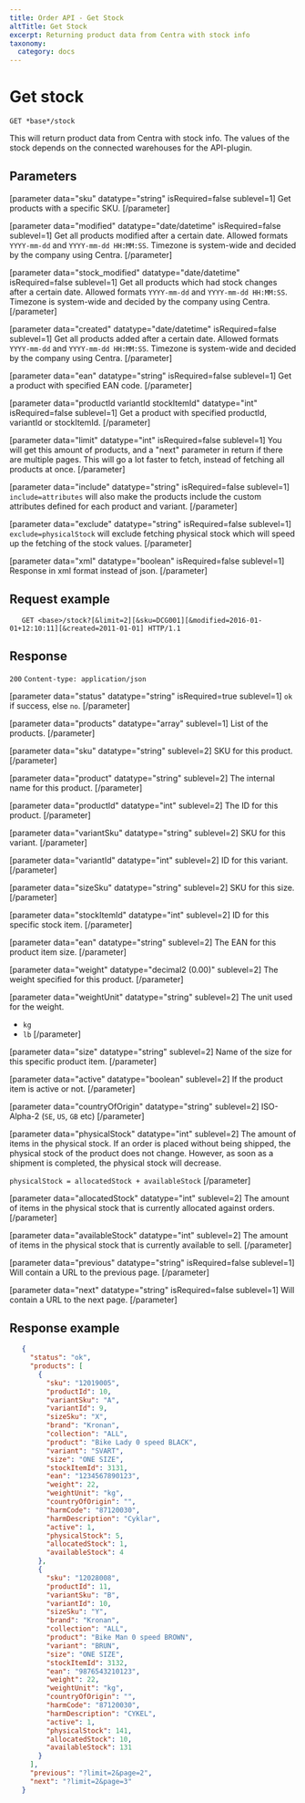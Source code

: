 ```yaml
---
title: Order API - Get Stock
altTitle: Get Stock
excerpt: Returning product data from Centra with stock info
taxonomy:
  category: docs
---
```


<!--
```eval_rst
.. _order-api-get-stock:
```
-->

# Get stock

```text
GET *base*/stock
```

This will return product data from Centra with stock info. The values of the stock depends on the connected warehouses for the API-plugin.

## Parameters

[parameter data="sku" datatype="string" isRequired=false sublevel=1]
Get products with a specific SKU.
[/parameter]

[parameter data="modified" datatype="date/datetime" isRequired=false sublevel=1]
Get all products modified after a certain date. Allowed formats ``YYYY-mm-dd`` and ``YYYY-mm-dd HH:MM:SS``. Timezone is system-wide and decided by the company using Centra.
[/parameter]

[parameter data="stock_modified" datatype="date/datetime" isRequired=false sublevel=1]
Get all products which had stock changes after a certain date. Allowed formats ``YYYY-mm-dd`` and ``YYYY-mm-dd HH:MM:SS``. Timezone is system-wide and decided by the company using Centra.
[/parameter]

[parameter data="created" datatype="date/datetime" isRequired=false sublevel=1]
Get all products added after a certain date. Allowed formats ``YYYY-mm-dd`` and ``YYYY-mm-dd HH:MM:SS``. Timezone is system-wide and decided by the company using Centra.
[/parameter]

[parameter data="ean" datatype="string" isRequired=false sublevel=1]
Get a product with specified EAN code.
[/parameter]

[parameter data="productId variantId stockItemId" datatype="int" isRequired=false sublevel=1]
Get a product with specified productId, variantId or stockItemId.
[/parameter]

[parameter data="limit" datatype="int" isRequired=false sublevel=1]
You will get this amount of products, and a "next" parameter in return if there are multiple pages. This will go a lot faster to fetch, instead of fetching all products at once.
[/parameter]

[parameter data="include" datatype="string" isRequired=false sublevel=1]
``include=attributes`` will also make the products include the custom attributes defined for each product and variant.
[/parameter]

[parameter data="exclude" datatype="string" isRequired=false sublevel=1]
``exclude=physicalStock`` will exclude fetching physical stock which will speed up the fetching of the stock values.
[/parameter]

[parameter data="xml" datatype="boolean" isRequired=false sublevel=1]
Response in xml format instead of json.
[/parameter]

## Request example

```http
   GET <base>/stock?[&limit=2][&sku=DCG001][&modified=2016-01-01+12:10:11][&created=2011-01-01] HTTP/1.1
```

<!--
```eval_rst
.. _order-api-get-stock-response:
```
-->

## Response

`200` `Content-type: application/json`

[parameter data="status" datatype="string" isRequired=true sublevel=1]
``ok`` if success, else ``no``.
[/parameter]

[parameter data="products" datatype="array" sublevel=1]
List of the products.
[/parameter]

[parameter data="sku" datatype="string" sublevel=2]
SKU for this product.
[/parameter]

[parameter data="product" datatype="string" sublevel=2]
The internal name for this product.
[/parameter]

[parameter data="productId" datatype="int" sublevel=2]
The ID for this product.
[/parameter]

[parameter data="variantSku" datatype="string" sublevel=2]
SKU for this variant.
[/parameter]

[parameter data="variantId" datatype="int" sublevel=2]
ID for this variant.
[/parameter]

[parameter data="sizeSku" datatype="string" sublevel=2]
SKU for this size.
[/parameter]

[parameter data="stockItemId" datatype="int" sublevel=2]
ID for this specific stock item.
[/parameter]

[parameter data="ean" datatype="string" sublevel=2]
The EAN for this product item size.
[/parameter]

[parameter data="weight" datatype="decimal2 (0.00)" sublevel=2]
The weight specified for this product.
[/parameter]

[parameter data="weightUnit" datatype="string" sublevel=2]
The unit used for the weight.
* ``kg``
* ``lb``
[/parameter]

[parameter data="size" datatype="string" sublevel=2]
Name of the size for this specific product item.
[/parameter]

[parameter data="active" datatype="boolean" sublevel=2]
If the product item is active or not.
[/parameter]

[parameter data="countryOfOrigin" datatype="string" sublevel=2]
ISO-Alpha-2 (``SE``, ``US``, ``GB`` etc)
[/parameter]

[parameter data="physicalStock" datatype="int" sublevel=2]
The amount of items in the physical stock. If an order is placed without being shipped, the physical stock of the product does not change. However, as soon as a shipment is completed, the physical stock will decrease.

``physicalStock = allocatedStock + availableStock``
[/parameter]

[parameter data="allocatedStock" datatype="int" sublevel=2]
The amount of items in the physical stock that is currently allocated against orders.
[/parameter]

[parameter data="availableStock" datatype="int" sublevel=2]
The amount of items in the physical stock that is currently available to sell.
[/parameter]

[parameter data="previous" datatype="string" isRequired=false sublevel=1]
Will contain a URL to the previous page.
[/parameter]

[parameter data="next" datatype="string" isRequired=false sublevel=1]
Will contain a URL to the next page.
[/parameter]

## Response example

```json
   {
     "status": "ok",
     "products": [
       {
         "sku": "12019005",
         "productId": 10,
         "variantSku": "A",
         "variantId": 9,
         "sizeSku": "X",
         "brand": "Kronan",
         "collection": "ALL",
         "product": "Bike Lady 0 speed BLACK",
         "variant": "SVART",
         "size": "ONE SIZE",
         "stockItemId": 3131,
         "ean": "1234567890123",
         "weight": 22,
         "weightUnit": "kg",
         "countryOfOrigin": "",
         "harmCode": "87120030",
         "harmDescription": "Cyklar",
         "active": 1,
         "physicalStock": 5,
         "allocatedStock": 1,
         "availableStock": 4
       },
       {
         "sku": "12028008",
         "productId": 11,
         "variantSku": "B",
         "variantId": 10,
         "sizeSku": "Y",
         "brand": "Kronan",
         "collection": "ALL",
         "product": "Bike Man 0 speed BROWN",
         "variant": "BRUN",
         "size": "ONE SIZE",
         "stockItemId": 3132,
         "ean": "9876543210123",
         "weight": 22,
         "weightUnit": "kg",
         "countryOfOrigin": "",
         "harmCode": "87120030",
         "harmDescription": "CYKEL",
         "active": 1,
         "physicalStock": 141,
         "allocatedStock": 10,
         "availableStock": 131
       }
     ],
     "previous": "?limit=2&page=2",
     "next": "?limit=2&page=3"
   }
```